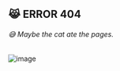 ## 😹 ERROR 404
###### 😅 Maybe the cat ate the pages.
![image](https://ronitrojasara.github.io/webmage.svg)
